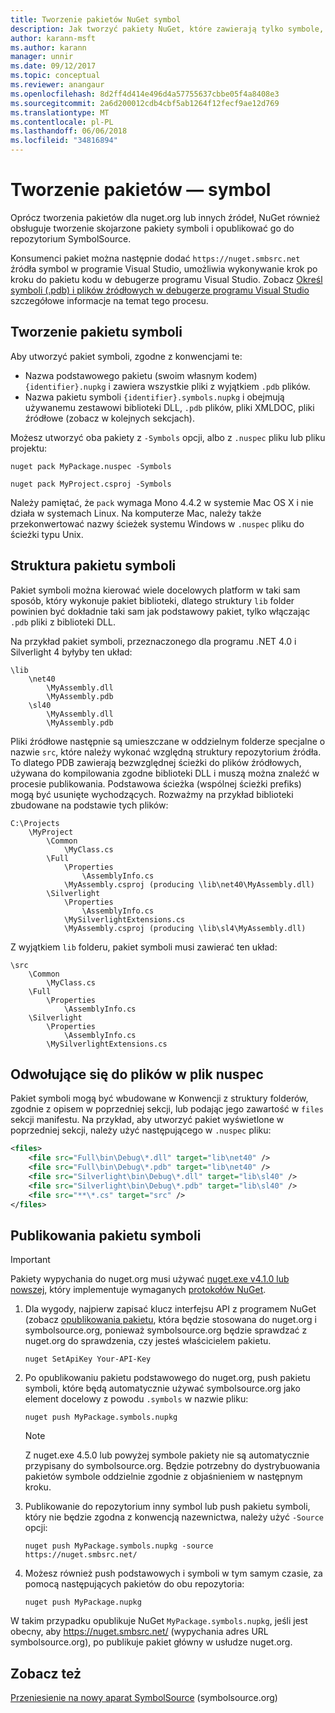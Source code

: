 ```yaml
---
title: Tworzenie pakietów NuGet symbol
description: Jak tworzyć pakiety NuGet, które zawierają tylko symbole, aby zapewnić obsługę debugowania innych pakietów NuGet w programie Visual Studio.
author: karann-msft
ms.author: karann
manager: unnir
ms.date: 09/12/2017
ms.topic: conceptual
ms.reviewer: anangaur
ms.openlocfilehash: 8d2ff4d414e496d4a57755637cbbe05f4a8408e3
ms.sourcegitcommit: 2a6d200012cdb4cbf5ab1264f12fecf9ae12d769
ms.translationtype: MT
ms.contentlocale: pl-PL
ms.lasthandoff: 06/06/2018
ms.locfileid: "34816894"
---
```

# <a name="creating-symbol-packages"></a>Tworzenie pakietów — symbol

Oprócz tworzenia pakietów dla nuget.org lub innych źródeł, NuGet również obsługuje tworzenie skojarzone pakiety symboli i opublikować go do repozytorium SymbolSource.

Konsumenci pakiet można następnie dodać `https://nuget.smbsrc.net` źródła symbol w programie Visual Studio, umożliwia wykonywanie krok po kroku do pakietu kodu w debugerze programu Visual Studio. Zobacz [Określ symboli (.pdb) i plików źródłowych w debugerze programu Visual Studio](/visualstudio/debugger/specify-symbol-dot-pdb-and-source-files-in-the-visual-studio-debugger) szczegółowe informacje na temat tego procesu.

## <a name="creating-a-symbol-package"></a>Tworzenie pakietu symboli

Aby utworzyć pakiet symboli, zgodne z konwencjami te:

- Nazwa podstawowego pakietu (swoim własnym kodem) `{identifier}.nupkg` i zawiera wszystkie pliki z wyjątkiem `.pdb` plików.
- Nazwa pakietu symboli `{identifier}.symbols.nupkg` i obejmują używanemu zestawowi biblioteki DLL, `.pdb` plików, pliki XMLDOC, pliki źródłowe (zobacz w kolejnych sekcjach).

Możesz utworzyć oba pakiety z `-Symbols` opcji, albo z `.nuspec` pliku lub pliku projektu:

```cli
nuget pack MyPackage.nuspec -Symbols

nuget pack MyProject.csproj -Symbols
```

Należy pamiętać, że `pack` wymaga Mono 4.4.2 w systemie Mac OS X i nie działa w systemach Linux. Na komputerze Mac, należy także przekonwertować nazwy ścieżek systemu Windows w `.nuspec` pliku do ścieżki typu Unix.

## <a name="symbol-package-structure"></a>Struktura pakietu symboli

Pakiet symboli można kierować wiele docelowych platform w taki sam sposób, który wykonuje pakiet biblioteki, dlatego struktury `lib` folder powinien być dokładnie taki sam jak podstawowy pakiet, tylko włączając `.pdb` pliki z biblioteki DLL.

Na przykład pakiet symboli, przeznaczonego dla programu .NET 4.0 i Silverlight 4 byłyby ten układ:

    \lib
        \net40
            \MyAssembly.dll
            \MyAssembly.pdb
        \sl40
            \MyAssembly.dll
            \MyAssembly.pdb

Pliki źródłowe następnie są umieszczane w oddzielnym folderze specjalne o nazwie `src`, które należy wykonać względną struktury repozytorium źródła. To dlatego PDB zawierają bezwzględnej ścieżki do plików źródłowych, używana do kompilowania zgodne biblioteki DLL i muszą można znaleźć w procesie publikowania. Podstawowa ścieżka (wspólnej ścieżki prefiks) mogą być usunięte wychodzących. Rozważmy na przykład biblioteki zbudowane na podstawie tych plików:

    C:\Projects
        \MyProject
            \Common
                \MyClass.cs
            \Full
                \Properties
                    \AssemblyInfo.cs
                \MyAssembly.csproj (producing \lib\net40\MyAssembly.dll)
            \Silverlight
                \Properties
                    \AssemblyInfo.cs
                \MySilverlightExtensions.cs
                \MyAssembly.csproj (producing \lib\sl4\MyAssembly.dll)

Z wyjątkiem `lib` folderu, pakiet symboli musi zawierać ten układ:

    \src
        \Common
            \MyClass.cs
        \Full
            \Properties
                \AssemblyInfo.cs
        \Silverlight
            \Properties
                \AssemblyInfo.cs
            \MySilverlightExtensions.cs

## <a name="referring-to-files-in-the-nuspec"></a>Odwołujące się do plików w plik nuspec

Pakiet symboli mogą być wbudowane w Konwencji z struktury folderów, zgodnie z opisem w poprzedniej sekcji, lub podając jego zawartość w `files` sekcji manifestu. Na przykład, aby utworzyć pakiet wyświetlone w poprzedniej sekcji, należy użyć następującego w `.nuspec` pliku:

```xml
<files>
    <file src="Full\bin\Debug\*.dll" target="lib\net40" />
    <file src="Full\bin\Debug\*.pdb" target="lib\net40" />
    <file src="Silverlight\bin\Debug\*.dll" target="lib\sl40" />
    <file src="Silverlight\bin\Debug\*.pdb" target="lib\sl40" />
    <file src="**\*.cs" target="src" />
</files>
```

## <a name="publishing-a-symbol-package"></a>Publikowania pakietu symboli

> [!Important]
> Pakiety wypychania do nuget.org musi używać [nuget.exe v4.1.0 lub nowszej](https://www.nuget.org/downloads), który implementuje wymaganych [protokołów NuGet](../api/nuget-protocols.md).

1. Dla wygody, najpierw zapisać klucz interfejsu API z programem NuGet (zobacz [opublikowania pakietu](../create-packages/publish-a-package.md), która będzie stosowana do nuget.org i symbolsource.org, ponieważ symbolsource.org będzie sprawdzać z nuget.org do sprawdzenia, czy jesteś właścicielem pakietu.

    ```cli
    nuget SetApiKey Your-API-Key
    ```

2. Po opublikowaniu pakietu podstawowego do nuget.org, push pakietu symboli, które będą automatycznie używać symbolsource.org jako element docelowy z powodu `.symbols` w nazwie pliku:

    ```cli
    nuget push MyPackage.symbols.nupkg
    ```

   > [!Note]
   > Z nuget.exe 4.5.0 lub powyżej symbole pakiety nie są automatycznie przypisany do symbolsource.org. Będzie potrzebny do dystrybuowania pakietów symbole oddzielnie zgodnie z objaśnieniem w następnym kroku.

3. Publikowanie do repozytorium inny symbol lub push pakietu symboli, który nie będzie zgodna z konwencją nazewnictwa, należy użyć `-Source` opcji:

    ```cli
    nuget push MyPackage.symbols.nupkg -source https://nuget.smbsrc.net/
    ```

4. Możesz również push podstawowych i symboli w tym samym czasie, za pomocą następujących pakietów do obu repozytoria:

    ```cli
    nuget push MyPackage.nupkg
    ```

W takim przypadku opublikuje NuGet `MyPackage.symbols.nupkg`, jeśli jest obecny, aby https://nuget.smbsrc.net/ (wypychania adres URL symbolsource.org), po publikuje pakiet główny w usłudze nuget.org.

## <a name="see-also"></a>Zobacz też

[Przeniesienie na nowy aparat SymbolSource](https://tripleemcoder.com/2015/10/04/moving-to-the-new-symbolsource-engine/) (symbolsource.org)
